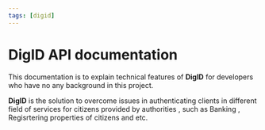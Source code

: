 ```yaml
---
tags: [digid]
---
```


# DigID API documentation


  This documentation is to explain technical features of **DigID** for developers who have no any background in this project.

  **DigID** is the solution to overcome issues in authenticating clients in different field of services for citizens provided by authorities , such as Banking , Regisrtering properties of citizens and etc.


